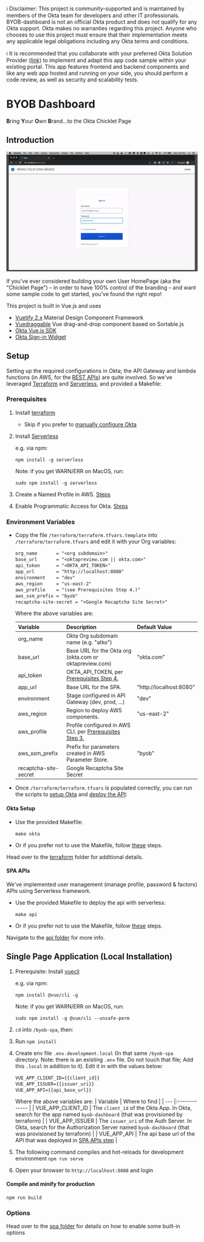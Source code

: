 ℹ️ Disclaimer: This project is community-supported and is maintained by members of the Okta team for developers and other IT professionals. BYOB-dashboard is not an official Okta product and does not qualify for any Okta support. Okta makes no warranties regarding this project. Anyone who chooses to use this project must ensure that their implementation meets any applicable legal obligations including any Okta terms and conditions.

ℹ️ It is recommended that you collaborate with your preferred Okta Solution Provider [(link)](https://www.okta.com/partners/meet-our-partners/?field_partner_type_tid=8101&field_solutions_target_id=6061) to implement and adapt this app code sample within your existing portal. This app features frontend and backend components and like any web app hosted and running on your side, you should perform a code review, as well as security and scalability tests. 


# BYOB Dashboard
**B**ring **Y**our **O**wn **B**rand...to the Okta Chicklet Page

## Introduction
![alt text](images/byob-demo.gif)

If you've ever considered building your own User HomePage (aka the "Chicklet Page") – in order to have 100% control of the branding – and want some sample code to get started, you've found the right repo!

This project is built in Vue.js and uses
* [Vuetify 2.x](https://vuetifyjs.com/en/) Material Design Component Framework
* [Vuedraggable](https://github.com/SortableJS/Vue.Draggable) Vue drag-and-drop component based on Sortable.js
* [Okta Vue.js SDK](https://github.com/okta/okta-oidc-js/tree/master/packages/okta-vue) 
* [Okta Sign-in Widget](https://github.com/okta/okta-signin-widget)

## Setup
Setting up the required configurations in Okta; the API Gateway and lambda functions (in AWS, for the [REST APIs](/byob-api)) are quite involved. So we've leveraged [Terraform](https://www.terraform.io/) and [Serverless](https://www.serverless.com), and provided a Makefile:

### Prerequisites
1. Install [terraform](https://learn.hashicorp.com/terraform/getting-started/install)
    * Skip if you prefer to [manually configure Okta](/terraform#manually-configure-okta)

2. Install [Serverless](https://www.serverless.com/framework/docs/getting-started/)

    e.g. via npm:
    ```
    npm install -g serverless
    ```
    
    Note: if you get WARN/ERR on MacOS, run:
    ```
    sudo npm install -g serverless
    ```
    
3. Create a Named Profile in AWS. [Steps](https://docs.idp.rocks/setup/#create-named-profile-in-aws-cli)
4. Enable Programmatic Access for Okta. [Steps](https://docs.idp.rocks/setup/#enable-programmatic-access-to-okta)

### Environment Variables
* Copy the file `/terraform/terraform.tfvars.template` into `/terraform/terraform.tfvars` and edit it with your Org variables:
    ```
    org_name       = "<org subdomain>"
    base_url       = "<oktapreview.com || okta.com>"
    api_token      = "<OKTA_API_TOKEN>"
    app_url        = "http://localhost:8080"
    environment    = "dev"
    aws_region     = "us-east-2"
    aws_profile    = "(see Prerequisites Step 4.)"
    aws_ssm_prefix = "byob"
    recaptcha-site-secret = "<Google Recaptcha Site Secret>"
    ```
    Where the above variables are:

    | Variable       | Description                                                      | Default Value           |
    | -------------- |:---------------------------------------------------------------- | ----------------------- |
    | org_name       | Okta Org subdomain name (e.g. "atko")                            |                         |
    | base_url       | Base URL for the Okta org (okta.com or oktapreview.com)          | "okta.com"              |
    | api_token      | OKTA_API_TOKEN, per [Prerequisites Step 4.](#prerequisites)      |                         |
    | app_url        | Base URL for the SPA.                                            | "http://localhost:8080" |
    | environment    | Stage configured in API Gateway (dev, prod, ...)                 | "dev"                   |
    | aws_region     | Region to deploy AWS components.                                 | "us-east-2"             |
    | aws_profile    | Profile configured in AWS CLI. per [Prerequisites Step 3.](#prerequisites)|                |
    | aws_ssm_prefix | Prefix for parameters created in AWS Parameter Store.            | "byob"                  |
    | recaptcha-site-secret | Google Recaptcha Site Secret                              |                         |

* Once `/terraform/terraform.tfvars` is populated correctly, you can run the scripts to [setup Okta](#okta-setup) and [deploy the API](#spa-apis):

#### Okta Setup
* Use the provided Makefile:
    ```
    make okta
    ```

* Or if you prefer not to use the Makefile, follow [these](terraform#run-terraform) steps.

Head over to the [terraform](/terraform) folder for additional details.

#### SPA APIs
We've implemented user management (manage profile, password & factors) APIs using Serverless framework. 

* Use the provided Makefile to deploy the api with serverless:
    ```
    make api
    ```

* Or if you prefer not to use the Makefile, follow [these](byob-api#deploy) steps.

Navigate to the  [api folder](/byob-api) for more info.

## Single Page Application (Local Installation)

1. Prerequisite: Install [vuecli](https://cli.vuejs.org/#getting-started)

    e.g. via npm:
    ```
    npm install @vue/cli -g
    ```
    
    Note: if you get WARN/ERR on MacOS, run:
    ```
    sudo npm install -g @vue/cli --unsafe-perm
    ```

2. `cd` into `/byob-spa`, then:
3. Run `npm install`
4. Create env file `.env.development.local` (In that same `/byob-spa` directory. Note: there is an existing `.env` file. Do not touch that file; Add this `.local` in addition to it). Edit it in with the values below:
    ```
    VUE_APP_CLIENT_ID={{client_id}}
    VUE_APP_ISSUER={{issuer_uri}}
    VUE_APP_API={{api_base_url}}
    ```
    Where the above variables are:
    | Variable          | Where to find |
    | ---               |:------------- |
    | VUE_APP_CLIENT_ID | The `client_id` of the Okta App. In Okta, search for the app named `byob-dashboard` (that was provisioned by terraform) |
    | VUE_APP_ISSUER    | The `issuer_uri` of the Auth Server. In Okta, search for the Authorization Server named `byob-dashboard` (that was provisioned by terraform) |
    | VUE_APP_API       | The api base url of the API that was deployed in [SPA APIs step](#spa-apis) |

5. The following command compiles and hot-reloads for development environment
`npm run serve`
6. Open your browser to `http://localhost:8080` and login

#### Compile and minify for production
```
npm run build
```

### Options
Head over to the [spa folder](/byob-spa) for details on how to enable some built-in options
